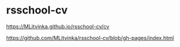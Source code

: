 # rsschool-cv
https://MLitvinka.github.io/rsschool-cv/cv

https://github.com/MLitvinka/rsschool-cv/blob/gh-pages/index.html
